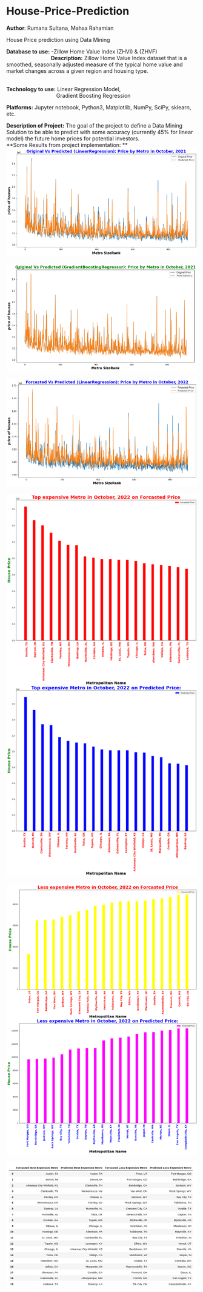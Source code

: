 # House-Price-Prediction
**Author**: Rumana Sultana, Mahsa Rahamian

House Price prediction using Data Mining

**Database to use:** -Zillow Home Value Index (ZHVI) & (ZHVF) <br /> 
&emsp;  &emsp;  &emsp;&emsp;  &emsp;  &emsp;&emsp; **Description:** Zillow Home Value Index dataset that is a smoothed, seasonally adjusted measure of the typical home value and market changes across a given region and housing type.<br />
&emsp;  &emsp; &emsp;  &emsp; &emsp;&emsp;  &emsp;<br />


**Technology to use:**  Linear Regression Model, <br />
                        &emsp; &emsp; &emsp; &emsp; &emsp; &emsp;&emsp;&emsp;Gradient Boosting Regression<br />

**Platforms:** Jupyter notebook, Python3, Matplotlib, NumPy, SciPy, sklearn, etc. 

**Description of Project:**  The goal of the project to define a Data Mining Solution to be able to predict with some accuracy (currently 45% for linear model) the future home prices for potential investors. 
<br /> **Some Results from project implementation: **
   &emsp;  &emsp;  &emsp;&emsp; &emsp;  &emsp;  &emsp;&emsp;   <img src="MetroResult1LR.png">
   &emsp;  &emsp;  &emsp;&emsp; &emsp;  &emsp;  &emsp;&emsp;   <img src="gradientresult.png">
   &emsp;  &emsp;  &emsp;&emsp; &emsp;  &emsp;  &emsp;&emsp;   <img src="Testing datafor 2022.png">
   &emsp;  &emsp;  &emsp;&emsp; &emsp;  &emsp;  &emsp;&emsp;   <img src="MostEMetro.png">
   &emsp;  &emsp;  &emsp;&emsp; &emsp;  &emsp;  &emsp;&emsp;   <img src="Less E metro.png">
   &emsp;  &emsp;  &emsp;&emsp; &emsp;  &emsp;  &emsp;&emsp;   <img src="List top20 metro.png">

